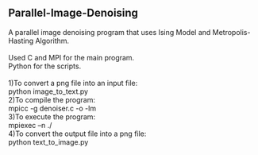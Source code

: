 ## Parallel-Image-Denoising
A parallel image denoising program that uses Ising Model and Metropolis-Hasting Algorithm.<br />
<br />
Used C and MPI for the main program.<br />
Python for the scripts.<br />
<br />
1)To convert a png file into an input file: <br />
  python image_to_text.py <image-file> <input-file> <br />
2)To compile the program: <br />
  mpicc -g denoiser.c -o <executable-name> -lm <br />
3)To execute the program: <br />
  mpiexec –n <Number of processors> ./<executable-name> <input-file> <output-file> <Beta-value> <P-Value> <br />
4)To convert the output file into a png file: <br />
  python text_to_image.py <output-file> <image-file> <br />
